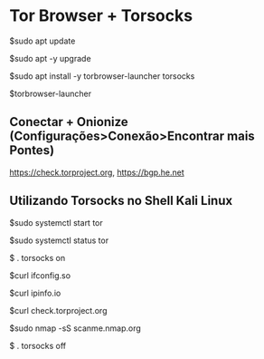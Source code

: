 # Tor Browser + Torsocks 

$sudo apt update

$sudo apt -y upgrade

$sudo apt install -y torbrowser-launcher torsocks

$torbrowser-launcher

## Conectar + Onionize (Configurações>Conexão>Encontrar mais Pontes)

https://check.torproject.org, https://bgp.he.net

## Utilizando Torsocks no Shell Kali Linux

$sudo systemctl start tor

$sudo systemctl status tor

$ . torsocks on

$curl ifconfig.so

$curl ipinfo.io 

$curl check.torproject.org

$sudo nmap -sS scanme.nmap.org

$ . torsocks off
